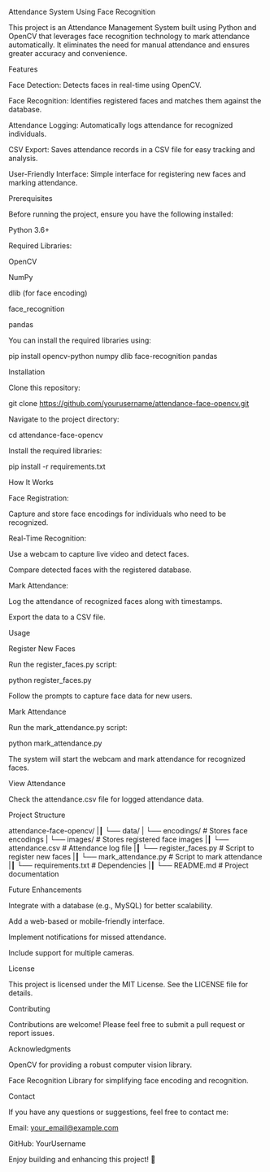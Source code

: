 Attendance System Using Face Recognition

This project is an Attendance Management System built using Python and OpenCV that leverages face recognition technology to mark attendance automatically. It eliminates the need for manual attendance and ensures greater accuracy and convenience.

Features

Face Detection: Detects faces in real-time using OpenCV.

Face Recognition: Identifies registered faces and matches them against the database.

Attendance Logging: Automatically logs attendance for recognized individuals.

CSV Export: Saves attendance records in a CSV file for easy tracking and analysis.

User-Friendly Interface: Simple interface for registering new faces and marking attendance.

Prerequisites

Before running the project, ensure you have the following installed:

Python 3.6+

Required Libraries:

OpenCV

NumPy

dlib (for face encoding)

face_recognition

pandas

You can install the required libraries using:

pip install opencv-python numpy dlib face-recognition pandas

Installation

Clone this repository:

git clone https://github.com/yourusername/attendance-face-opencv.git

Navigate to the project directory:

cd attendance-face-opencv

Install the required libraries:

pip install -r requirements.txt

How It Works

Face Registration:

Capture and store face encodings for individuals who need to be recognized.

Real-Time Recognition:

Use a webcam to capture live video and detect faces.

Compare detected faces with the registered database.

Mark Attendance:

Log the attendance of recognized faces along with timestamps.

Export the data to a CSV file.

Usage

Register New Faces

Run the register_faces.py script:

python register_faces.py

Follow the prompts to capture face data for new users.

Mark Attendance

Run the mark_attendance.py script:

python mark_attendance.py

The system will start the webcam and mark attendance for recognized faces.

View Attendance

Check the attendance.csv file for logged attendance data.

Project Structure

attendance-face-opencv/
|┃  └── data/
|      └── encodings/     # Stores face encodings
|      └── images/        # Stores registered face images
|┃  └── attendance.csv  # Attendance log file
|┃  └── register_faces.py # Script to register new faces
|┃  └── mark_attendance.py # Script to mark attendance
|┃  └── requirements.txt   # Dependencies
|┃  └── README.md         # Project documentation

Future Enhancements

Integrate with a database (e.g., MySQL) for better scalability.

Add a web-based or mobile-friendly interface.

Implement notifications for missed attendance.

Include support for multiple cameras.

License

This project is licensed under the MIT License. See the LICENSE file for details.

Contributing

Contributions are welcome! Please feel free to submit a pull request or report issues.

Acknowledgments

OpenCV for providing a robust computer vision library.

Face Recognition Library for simplifying face encoding and recognition.

Contact

If you have any questions or suggestions, feel free to contact me:

Email: your_email@example.com

GitHub: YourUsername

Enjoy building and enhancing this project! 🚀

